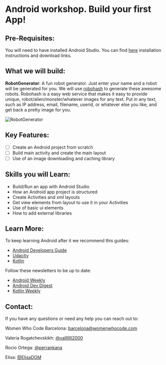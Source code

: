 # Android workshop. Build your first App!
Pre-Requisites:
------
You will need to have installed Android Studio. You can find [here](https://developer.android.com/studio/) installation instructions and download links.

What we will build:
------
**RobotGenerator**: A fun robot generator. Just enter your name and a robot will be generated for you. We will use [robohash](https://robohash.org/) to generate these awesome robots.
Robohash is a easy web service that makes it easy to provide unique, robot/alien/monster/whatever images for any text.
Put in any text, such as IP address, email, filename, userid, or whatever else you like, and get back a pretty image for you. 

![RobotGenerator](https://image.ibb.co/dUm53n/Screenshot_1525625190.png)

Key Features:
------
- [ ] Create an Android project from scratch
- [ ] Build main activity and create the main layout
- [ ] Use of an image downloading and caching library

Skills you will Learn:
------
- Build/Run an app with Android Studio
- How an Android app project is structured
- Create Activities and xml layouts
- Get view elements from layout to use it in your Activities
- Use of basic ui elements
- How to add external libraries

Learn More:
------
To keep learning Android after it we recommend this guides:
- [Android Developers Guide](https://developer.android.com/guide/)
- [Udacity](https://eu.udacity.com/courses/android)
- [Kotlin](http://kotlinlang.org/docs/reference/)

Follow these newsletters to be up to date:
- [Android Weekly](http://androidweekly.net/)
- [Android Dev Digest](https://www.androiddevdigest.com/)
- [Kotlin Weekly](http://www.kotlinweekly.net/)

Contact:
------
If you have any questions or need any help you can reach out to:

Women Who Code Barcelona: [barcelona@womenwhocode.com](mailto:barcelona@womenwhocode.com)


Valeria Rogatchevskikh: [@valllllll2000](https://twitter.com/valllllll2000)

Rocío Ortega: [@perrankana](https://twitter.com/perrankana)

Elisa: [@ElisaDGM](https://twitter.com/ElisaDGM)
